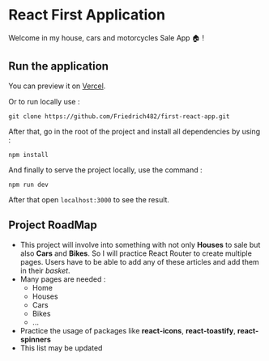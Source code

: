 # React First Application

Welcome in my house, cars and motorcycles Sale App 🏠 !

## Run the application

You can preview it on [Vercel](https://first-react-app-gamma-two.vercel.app/).

Or to run locally use :

``` code
git clone https://github.com/Friedrich482/first-react-app.git
```

After that, go in the root of the project and install all dependencies by using :

``` code
npm install
```

And finally to serve the project locally, use the command :

``` code
npm run dev
```

After that open ```localhost:3000``` to see the result.

## Project RoadMap

- This project will involve into something with not only **Houses**  to sale but also **Cars** and **Bikes**. So I will practice React Router to create multiple pages. Users have to be able to add any of these articles and add them in their *basket*.
- Many pages are needed :
  - Home
  - Houses
  - Cars
  - Bikes
  - ...
- Practice the usage of packages like **react-icons**, **react-toastify**, **react-spinners**
- This list may be updated
  
